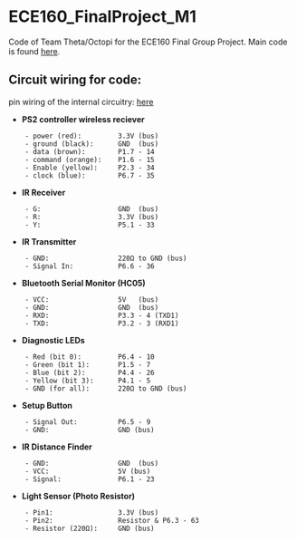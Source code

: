 # ECE160_FinalProject_M1
Code of Team Theta/Octopi for the ECE160 Final Group Project. Main code is found [here](MultifileTemplate/MultifileTemplate.ino).

## Circuit wiring for code:
pin wiring of the internal circuitry: [here](https://moodle.rose-hulman.edu/pluginfile.php/5035015/mod_resource/content/2/msp432p4xx_1pg_pin_map.pdf)
* **PS2 controller wireless reciever**
```
    - power (red):         3.3V (bus)
    - ground (black):      GND  (bus)
    - data (brown):        P1.7 - 14
    - command (orange):    P1.6 - 15
    - Enable (yellow):     P2.3 - 34
    - clock (blue):        P6.7 - 35
```
* **IR Receiver**
```
    - G:                   GND  (bus)
    - R:                   3.3V (bus)
    - Y:                   P5.1 - 33
```
* **IR Transmitter**
```
    - GND:                 220Ω to GND (bus)
    - Signal In:           P6.6 - 36
``` 
* **Bluetooth Serial Monitor (HC05)**
```
    - VCC:                 5V   (bus)
    - GND:                 GND  (bus)
    - RXD:                 P3.3 - 4 (TXD1)
    - TXD:                 P3.2 - 3 (RXD1)
```
* **Diagnostic LEDs**
```
    - Red (bit 0):         P6.4 - 10
    - Green (bit 1):       P1.5 - 7        
    - Blue (bit 2):        P4.4 - 26
    - Yellow (bit 3):      P4.1 - 5
    - GND (for all):       220Ω to GND (bus)
```
* **Setup Button**
```
    - Signal Out:          P6.5 - 9
    - GND:                 GND (bus)
```
* **IR Distance Finder**
```
    - GND:                 GND  (bus)
    - VCC:                 5V (bus)
    - Signal:              P6.1 - 23
```
* **Light Sensor (Photo Resistor)**
```
    - Pin1:                3.3V (bus)
    - Pin2:                Resistor & P6.3 - 63
    - Resistor (220Ω):     GND (bus)
```